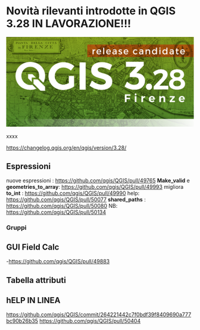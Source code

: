 # Novità rilevanti introdotte in QGIS 3.28 IN LAVORAZIONE!!!

[![](../img/splashscreen/splash_3_28rc.png)](../img/splashscreen/splash_3_28.png)

xxxx

<https://changelog.qgis.org/en/qgis/version/3.28/>

## Espressioni

nuove espressioni : <https://github.com/qgis/QGIS/pull/49765>
**Make_valid** e **geometries_to_array**: <https://github.com/qgis/QGIS/pull/49993>
migliora **to_int** : <https://github.com/qgis/QGIS/pull/49990>
help: <https://github.com/qgis/QGIS/pull/50077>
**shared_paths** : <https://github.com/qgis/QGIS/pull/50080>
NB: <https://github.com/qgis/QGIS/pull/50134>

### Gruppi

## GUI Field Calc

-<https://github.com/qgis/QGIS/pull/49883>

## Tabella attributi

## hELP IN LINEA

<https://github.com/qgis/QGIS/commit/264221442c7f0bdf39f8409690a777bc90b26b35>
<https://github.com/qgis/QGIS/pull/50404>
